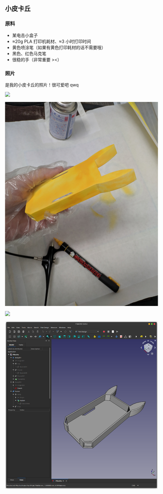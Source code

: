 ## 小皮卡丘

### 原料

* 某电击小盒子
* ≈20g PLA 打印机耗材、≈3 小时打印时间
* 黄色喷涂笔（如果有黄色打印耗材的话不需要哦）
* 黑色、红色马克笔
* 很稳的手（非常重要 &gt;&lt;）

### 照片

是我的小皮卡丘的照片！很可爱吧 qwq

![](Images/IMG_20230312_001737_1.jpg)

![](Images/IMG_20230311_234200.jpg)

![](Images/IMG_20230311_222551.jpg)

![](Images/image_2023-03-12_00-35-23.png)
